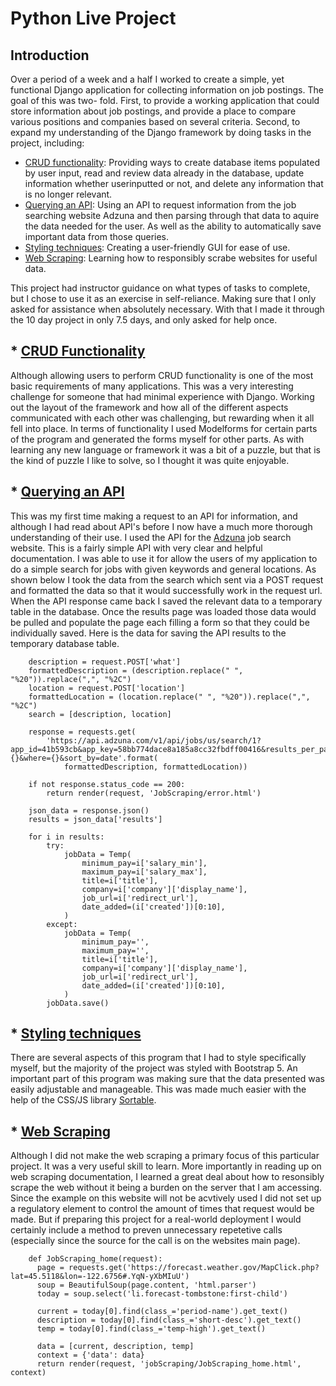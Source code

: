 # Python Live Project

## Introduction
Over a period of a week and a half I worked to create a simple, yet functional Django application for collecting information on job postings. The goal of this was two-
fold.
  First, to provide a working application that could store information about job postings, and provide a place to compare various positions and companies based 
  on several criteria. 
  Second, to expand my understanding of the Django framework by doing tasks in the project, including:
* [CRUD functionality](#CRUD-functionality): Providing ways to create database items populated by user input, read and review data already in the database, update information whether userinputted or not, and delete any information that is no longer relevant.
* [Querying an API](#query-API): Using an API to request information from the job searching website Adzuna and then parsing through that data to aquire the data needed for the user. As well as the ability to automatically save important data from those queries.
* [Styling techniques](#CSS-techniques): Creating a user-friendly GUI for ease of use.
* [Web Scraping](#web-scraping): Learning how to responsibly scrabe websites for useful data.
    
 This project had instructor guidance on what types of tasks to complete, but I chose to use it as an exercise in self-reliance. Making sure that I only asked for
 assistance when absolutely necessary. With that I made it through the 10 day project in only 7.5 days, and only asked for help once.
 
## * [CRUD Functionality](#CRUD-functionality)
  Although allowing users to perform CRUD functionality is one of the most basic requirements of many applications. This was a very interesting challenge for someone that had minimal experience with Django. Working out the layout of the framework and how all of the different aspects communicated with  each other was challenging, but rewarding when it all fell into place. In terms of functionality I used Modelforms for certain parts of the program and generated the forms myself for other parts. As with learning any new language or framework it was a bit of a puzzle, but that is the kind of puzzle I like to solve, so I thought it was quite enjoyable.

## * [Querying an API](#query-API)
  This was my first time making a request to an API for information, and although I had read about API's before I now have a much more thorough understanding of their use. I used the API for the [Adzuna](https://developer.adzuna.com/) job search website. This is a fairly simple API with very clear and helpful documentation. I was able to use it for allow the users of my application to do a simple search for jobs with given keywords and general locations. As shown below I took the data from the search which sent via a POST request and formatted the data so that it would successfully
    work in the request url. When the API response came back I saved the relevant data to a temporary table in the database. Once the results page was loaded those data would be pulled and populate the page each filling a form so that they could be individually saved. Here is the data for saving the API results to the temporary database table.

        description = request.POST['what']
        formattedDescription = (description.replace(" ", "%20")).replace(",", "%2C")
        location = request.POST['location']
        formattedLocation = (location.replace(" ", "%20")).replace(",", "%2C")
        search = [description, location]

        response = requests.get(
            'https://api.adzuna.com/v1/api/jobs/us/search/1?app_id=41b593cb&app_key=58bb774dace8a185a8cc32fbdff00416&results_per_page=5&what={}&where={}&sort_by=date'.format(
                formattedDescription, formattedLocation))

        if not response.status_code == 200:
            return render(request, 'JobScraping/error.html')

        json_data = response.json()
        results = json_data['results']

        for i in results:
            try:
                jobData = Temp(
                    minimum_pay=i['salary_min'],
                    maximum_pay=i['salary_max'],
                    title=i['title'],
                    company=i['company']['display_name'],
                    job_url=i['redirect_url'],
                    date_added=(i['created'])[0:10],
                )
            except:
                jobData = Temp(
                    minimum_pay='',
                    maximum_pay='',
                    title=i['title'],
                    company=i['company']['display_name'],
                    job_url=i['redirect_url'],
                    date_added=(i['created'])[0:10],
                )
            jobData.save()


 ## * [Styling techniques](#CSS-techniques)
  There are several aspects of this program that I had to style specifically myself, but the majority of the project was styled with Bootstrap 5.
  An important part of this program was making sure that the data presented was easily adjustable and manageable. This was made much easier with the help of the CSS/JS library [Sortable](https://github.com/SortableJS/Sortable).



 ## * [Web Scraping](#web-scraping)
  Although I did not make the web scraping a primary focus of this particular project. It was a very useful skill to learn. More importantly in reading up on web scraping documentation, I learned a great deal about how to resonsibly scrape the web without it being a burden on the server that I am accessing. Since the example on this website will not be acvtively used I did not set up a regulatory element to control the amount of times that request would be made. But if preparing this project for a real-world deployment I would certainly include a method to preven unnecessary repetetive calls (especially since the source for the call is on the websites main page).

        def JobScraping_home(request):
          page = requests.get('https://forecast.weather.gov/MapClick.php?lat=45.5118&lon=-122.6756#.YqN-yXbMIuU')
          soup = BeautifulSoup(page.content, 'html.parser')
          today = soup.select('li.forecast-tombstone:first-child')

          current = today[0].find(class_='period-name').get_text()
          description = today[0].find(class_='short-desc').get_text()
          temp = today[0].find(class_='temp-high').get_text()

          data = [current, description, temp]
          context = {'data': data}
          return render(request, 'jobScraping/JobScraping_home.html', context)
        


